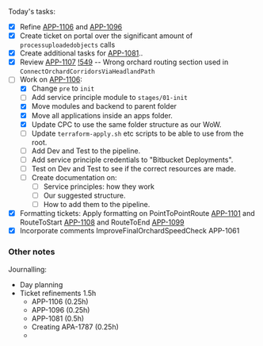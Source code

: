 Today's tasks:
- [x] Refine [APP-1106](https://agxeed.atlassian.net/browse/APP-1106) and [APP-1096](https://agxeed.atlassian.net/browse/APP-1096)
- [x] Create ticket on portal over the significant amount of `processuploadedobjects` calls
- [x] Create additional tasks for [APP-1081](https://agxeed.atlassian.net/browse/APP-1081)..
- [x] Review [APP-1107](https://agxeed.atlassian.net/browse/APP-1107) [!549](https://bitbucket.org/agxeed/agx_routing/pull-requests/549/overview) -- Wrong orchard routing section used in `ConnectOrchardCorridorsViaHeadlandPath`
- [ ] Work on [APP-1106](https://agxeed.atlassian.net/browse/APP-1106):
    - [x] Change `pre` to `init`
    - [ ] Add service principle module to `stages/01-init`
    - [x] Move modules and backend to parent folder
    - [x] Move all applications inside an apps folder.
    - [x] Update CPC to use the same folder structure as our WoW.
    - [ ] Update `terraform-apply.sh` etc scripts to be able to use from the root.
    - [ ] Add Dev and Test to the pipeline.
    - [ ] Add service principle credentials to "Bitbucket Deployments".
    - [ ] Test on Dev and Test to see if the correct resources are made.
    - [ ] Create documentation on:
        - [ ] Service principles: how they work
        - [ ] Our suggested structure.
        - [ ] How to add them to the pipeline.
- [x] Formatting tickets: Apply formatting on PointToPointRoute [APP-1101](https://agxeed.atlassian.net/browse/APP-1101) and RouteToStart [APP-1108](https://agxeed.atlassian.net/browse/APP-1108) and RouteToEnd [APP-1099](https://agxeed.atlassian.net/browse/APP-1099)
- [x] Incorporate comments ImproveFinalOrchardSpeedCheck APP-1061

### Other notes

Journalling:
- Day planning
- Ticket refinements 1.5h
    - APP-1106 (0.25h)
    - APP-1096 (0.25h)
    - APP-1081 (0.5h)
    - Creating APA-1787 (0.25h)
    - 